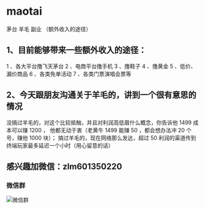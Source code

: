 # maotai
茅台 羊毛 副业 （额外收入的途径）
## 1、目前能够带来一些额外收入的途径：

1 、各大平台撸飞天茅台
2 、电商平台撸手机
3 、撸鞋子
4 、撸黄金
5 、低价、漏价商品
6 、各类免单活动
7 、各类门票演唱会票等

## 2、今天跟朋友沟通关于羊毛的，讲到一个很有意思的情况

没搞过羊毛的，对这个比较抵触，并且对利润高低眉什么概念，你告诉他 1499 成本可以赚 1200 ，
他都无动于衷（老黄牛 1499 能赚 50 ，都会想办法冲 20 个号，赚他 1000 块）；
搞过羊毛的，现在网络那么发达，超过 50 利润的渠道传到终端玩家最多延迟一个小时（用心留意的话）

## 感兴趣加微信：zlm601350220
### 微信群
![微信群](https://github.com/zlm888/maotai/assets/141826839/11468bc6-ccc2-40d5-ac6e-43960eec2e2e)
